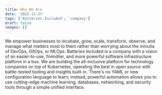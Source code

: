 ```yaml
---
title: Who We Are
date: '2022-11-27'
tags: ['Batteries Included', 'company']
draft: false
images: []
---
```


We empower businesses to incubate, grow, scale, transform, observe, and manage
what matters most to them rather than worrying about the minutia of DevOps,
GitOps, or MLOps. Batteries Included is a company with a vision of an
easier-to-use, friendlier, and more powerful software infrastructure platform in
a box. We are building the all-inclusive platform for technology companies on
top of Kubernetes, operating the best in open source with battle-tested tooling
and insights built-in. There's no YAML or new configuration language to learn;
instead, powerful automation allows you to use cutting-edge machine learning,
databases, networking, and security tools through a simple unified interface.
